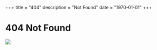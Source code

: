+++
title = "404"
description = "Not Found"
date = "1970-01-01"
+++

# **404 Not Found**

![](/img/GATTACA.webp)
